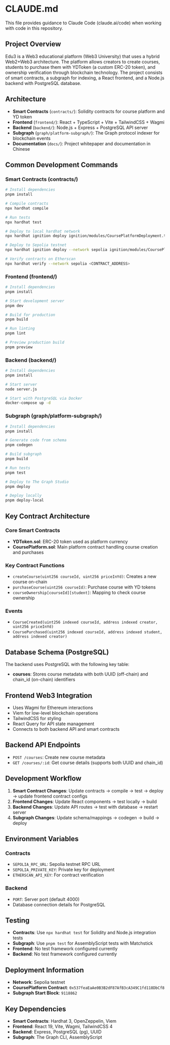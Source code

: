 # CLAUDE.md

This file provides guidance to Claude Code (claude.ai/code) when working with code in this repository.

## Project Overview

Edu3 is a Web3 educational platform (Web3 University) that uses a hybrid Web2+Web3 architecture. The platform allows creators to create courses, students to purchase them with YDToken (a custom ERC-20 token), and ownership verification through blockchain technology. The project consists of smart contracts, a subgraph for indexing, a React frontend, and a Node.js backend with PostgreSQL database.

## Architecture

- **Smart Contracts** (`contracts/`): Solidity contracts for course platform and YD token
- **Frontend** (`frontend/`): React + TypeScript + Vite + TailwindCSS + Wagmi
- **Backend** (`backend/`): Node.js + Express + PostgreSQL API server  
- **Subgraph** (`graph/platform-subgraph/`): The Graph protocol indexer for blockchain events
- **Documentation** (`docs/`): Project whitepaper and documentation in Chinese

## Common Development Commands

### Smart Contracts (contracts/)
```bash
# Install dependencies
pnpm install

# Compile contracts
npx hardhat compile

# Run tests
npx hardhat test

# Deploy to local hardhat network
npx hardhat ignition deploy ignition/modules/CoursePlatformDeployment.ts

# Deploy to Sepolia testnet
npx hardhat ignition deploy --network sepolia ignition/modules/CoursePlatformDeployment.ts

# Verify contracts on Etherscan
npx hardhat verify --network sepolia <CONTRACT_ADDRESS>
```

### Frontend (frontend/)
```bash
# Install dependencies
pnpm install

# Start development server
pnpm dev

# Build for production
pnpm build

# Run linting
pnpm lint

# Preview production build
pnpm preview
```

### Backend (backend/)
```bash
# Install dependencies
pnpm install

# Start server
node server.js

# Start with PostgreSQL via Docker
docker-compose up -d
```

### Subgraph (graph/platform-subgraph/)
```bash
# Install dependencies
pnpm install

# Generate code from schema
pnpm codegen

# Build subgraph
pnpm build

# Run tests
pnpm test

# Deploy to The Graph Studio
pnpm deploy

# Deploy locally
pnpm deploy-local
```

## Key Contract Architecture

### Core Smart Contracts
- **YDToken.sol**: ERC-20 token used as platform currency
- **CoursePlatform.sol**: Main platform contract handling course creation and purchases

### Key Contract Functions
- `createCourse(uint256 courseId, uint256 priceInYd)`: Creates a new course on-chain
- `purchaseCourse(uint256 courseId)`: Purchase course with YD tokens
- `courseOwnership[courseId][student]`: Mapping to check course ownership

### Events
- `CourseCreated(uint256 indexed courseId, address indexed creator, uint256 priceInYd)`
- `CoursePurchased(uint256 indexed courseId, address indexed student, address indexed creator)`

## Database Schema (PostgreSQL)

The backend uses PostgreSQL with the following key table:
- **courses**: Stores course metadata with both UUID (off-chain) and chain_id (on-chain) identifiers

## Frontend Web3 Integration

- Uses Wagmi for Ethereum interactions
- Viem for low-level blockchain operations  
- TailwindCSS for styling
- React Query for API state management
- Connects to both backend API and smart contracts

## Backend API Endpoints

- `POST /courses`: Create new course metadata
- `GET /courses/:id`: Get course details (supports both UUID and chain_id)

## Development Workflow

1. **Smart Contract Changes**: Update contracts → compile → test → deploy → update frontend contract configs
2. **Frontend Changes**: Update React components → test locally → build
3. **Backend Changes**: Update API routes → test with database → restart server
4. **Subgraph Changes**: Update schema/mappings → codegen → build → deploy

## Environment Variables

### Contracts
- `SEPOLIA_RPC_URL`: Sepolia testnet RPC URL
- `SEPOLIA_PRIVATE_KEY`: Private key for deployment
- `ETHERSCAN_API_KEY`: For contract verification

### Backend  
- `PORT`: Server port (default 4000)
- Database connection details for PostgreSQL

## Testing

- **Contracts**: Use `npx hardhat test` for Solidity and Node.js integration tests
- **Subgraph**: Use `pnpm test` for AssemblyScript tests with Matchstick
- **Frontend**: No test framework configured currently
- **Backend**: No test framework configured currently

## Deployment Information

- **Network**: Sepolia testnet
- **CoursePlatform Contract**: `0x537feaEaAe0B3B2dF87AfB3cA349C1fd118DbCf8`
- **Subgraph Start Block**: `9118862`

## Key Dependencies

- **Smart Contracts**: Hardhat 3, OpenZeppelin, Viem
- **Frontend**: React 19, Vite, Wagmi, TailwindCSS 4
- **Backend**: Express, PostgreSQL (pg), UUID
- **Subgraph**: The Graph CLI, AssemblyScript
